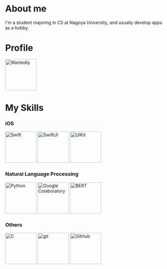 <!--
<p align="left">
  <a href="https://github.com/anuraghazra/github-readme-stats">
    <img src="https://github-readme-stats.vercel.app/api?username=taichone&theme=radical&border_radius=10" width="400" />
  </a>
</p>
-->

# About me
I'm a student majoring in CS at Nagoya University, and usually develop apps as a hobby.

# Profile
<div>
  <a href="https://www.wantedly.com/id/miki_taichi" style="display: inline-block">
      <img src="https://images.wantedly.com/i/MkduuPf?h=480&w=1440" alt="Wantedly" height="100"/>
  </a>
</div>

<!--
# Products
### Plasta (iOS, iPadOS)
A Simulation App that visualizes individual skills like a baseball game.  
<div>
  <a href="https://apps.apple.com/app/id6478379835">
      <img src="https://is1-ssl.mzstatic.com/image/thumb/Purple112/v4/6e/63/d0/6e63d0d0-5074-de91-faa5-ca0a7815af39/AppIcon-0-0-1x_U007epad-0-P3-85-220.png/460x0w.webp" alt="AppStore" height="100"/>
  </a>
</div>

### Taimer (iOS, iPadOS)
A Pomodoro Timer App that can start breaks manually, not just automatically.  
<div>
  <a href="https://apps.apple.com/jp/app/taimer-ずっと集中できるシンプルなタイマー/id1611016284">
      <img src="https://is1-ssl.mzstatic.com/image/thumb/Purple122/v4/c7/95/2a/c7952ac6-fe7b-bc0d-124b-d0f60c42c76b/AppIcon-0-1x_U007emarketing-0-7-0-85-220.png/460x0w.webp" alt="AppStore" height="100"/>
  </a>
</div>
-->

# My Skills
### iOS
<div>
  <a href="https://developer.apple.com/documentation/swift" style="display: inline-block">
      <img src="https://github.com/Taichone/Taichone/assets/86025871/c535a170-db3c-44dc-bca9-75c586f994cb" alt="Swift" height="100"/>
  </a>
  <a href="https://developer.apple.com/documentation/swiftui" style="display: inline-block">
      <img src="https://github.com/Taichone/Taichone/assets/86025871/62f7a4b4-d5bf-47fe-b591-ec01b1c845ff" alt="SwiftUI" height="100"/>
  </a>
  <a href="https://developer.apple.com/documentation/uikit" style="display: inline-block">
      <img src="https://github.com/Taichone/Taichone/assets/86025871/b48e4351-c4c4-4a30-974d-06783625603a" alt="UIKit" height="100"/>
  </a>
</div>

### Natural Language Processing
<div>
  <a href="https://www.python.org/" style="display: inline-block">
      <img src="https://github.com/Taichone/Taichone/assets/86025871/66bd4fed-69aa-4901-945e-d74dd134030c" alt="Python" height="100"/>
  </a>
  <a href="https://colab.research.google.com/" style="display: inline-block">
      <img src="https://github.com/Taichone/Taichone/assets/86025871/cd0614b5-3084-4674-869b-7729aff1ffca" alt="Google Colaboratory" height="100"/>
  </a>
  <a href="https://huggingface.co/docs/transformers/ja/model_doc/bert" style="display: inline-block">
      <img src="https://github.com/Taichone/Taichone/assets/86025871/a31ff01f-45ec-4354-b124-06adfbe0146a" alt="BERT" height="100"/>
  </a>
</div>


### Others
<div>
  <a href="https://www.iso.org/standard/74528.html" style="display: inline-block">
      <img src="https://github.com/Taichone/Taichone/assets/86025871/a5be4c3c-42f0-4f47-b3bd-357878ffe586" alt="C" height="100"/>
  </a>
  <a href="https://git-scm.com/" style="display: inline-block">
      <img src="https://github.com/Taichone/Taichone/assets/86025871/a280d3c6-2e32-442c-a7d2-793f38790680" alt="git" height="100"/>
  </a>
  <a href="https://github.com/" style="display: inline-block">
      <img src="https://github.com/Taichone/Taichone/assets/86025871/29b3054f-8913-4f73-baa4-d514bc688bd1" alt="GitHub" height="100"/>
  </a>
</div>
